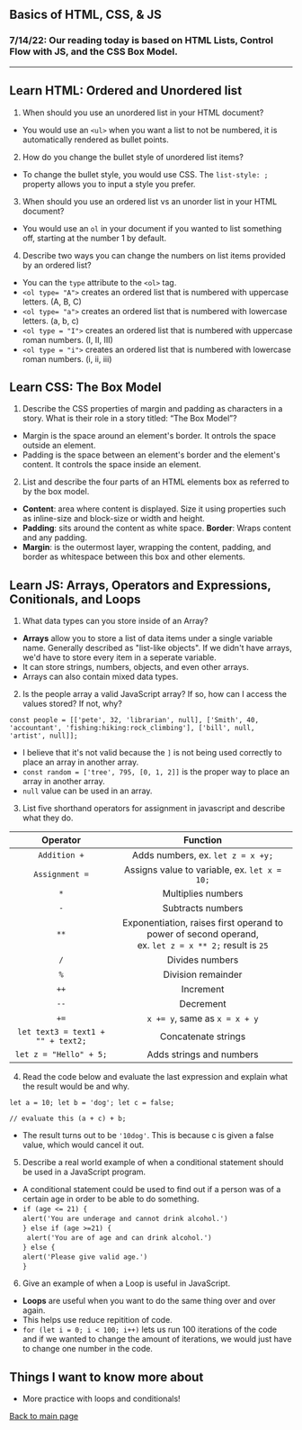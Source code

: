 ## Basics of HTML, CSS, & JS

### 7/14/22: Our reading today is based on HTML Lists, Control Flow with JS, and the CSS Box Model.

---

## Learn HTML: Ordered and Unordered list

1. When should you use an unordered list in your HTML document?
- You would use an `<ul>` when you want a list to not be numbered, it is automatically rendered as bullet points. 

2. How do you change the bullet style of unordered list items?
- To change the bullet style, you would use CSS. The `list-style: ;` property allows you to input a style you prefer. 

3. When should you use an ordered list vs an unorder list in your HTML document?
- You would use an `ol` in your document if you wanted to list something off, starting at the number 1 by default. 

4. Describe two ways you can change the numbers on list items provided by an ordered list?
- You can the `type` attribute to the `<ol>` tag. 
- `<ol type= "A">` creates an ordered list that is numbered with uppercase letters. (A, B, C)
- `<ol type= "a">` creates an ordered list that is numbered with lowercase letters. (a, b, c)
- `<ol type = "I">` creates an ordered list that is numbered with uppercase roman numbers. (I, II, III)
- `<ol type = "i">` creates an ordered list that is numbered with lowercase roman numbers. (i, ii, iii)

## Learn CSS: The Box Model

1. Describe the CSS properties of margin and padding as characters in a story. What is their role in a story titled: “The Box Model”?
- Margin is the space around an element's border. It ontrols the space outside an element. 
- Padding is the space between an element's border and the element's content. It controls the space inside an element. 

2. List and describe the four parts of an HTML elements box as referred to by the box model.
- **Content**: area where content is displayed. Size it using properties such as inline-size and block-size or width and height. 
- **Padding**: sits around the content as white space. 
**Border**: Wraps content and any padding. 
- **Margin**: is the outermost layer, wrapping the content, padding, and border as whitespace between this box and other elements. 

## Learn JS: Arrays, Operators and Expressions, Conitionals, and Loops

1. What data types can you store inside of an Array?
- **Arrays** allow you to store a list of data items under a single variable name. Generally described as "list-like objects". If we didn't have arrays, we'd have to store every item in a seperate variable. 
- It can store strings, numbers, objects, and even other arrays. 
- Arrays can also contain mixed data types. 

2. Is the people array a valid JavaScript array? If so, how can I access the values stored? If not, why?

 `const people = [['pete', 32, 'librarian', null], ['Smith', 40, 'accountant', 'fishing:hiking:rock_climbing'], ['bill', null, 'artist', null]];`

 - I believe that it's not valid because the `]` is not being used correctly to place an array in another array. 
 - `const random = ['tree', 795, [0, 1, 2]]` is the proper way to place an array in another array. 
 - `null` value can be used in an array. 

3. List five shorthand operators for assignment in javascript and describe what they do.

| **Operator**            |          **Function** |
| :---: | :---: |
| `Addition +` | Adds numbers, ex. `let z = x +y;` |
| `Assignment =` | Assigns value to variable, ex. `let x = 10;` |
| `*` | Multiplies numbers |
| `-` | Subtracts numbers |
| `**` | Exponentiation, raises first operand to power of second operand, <br>ex. `let z = x ** 2;` result is `25` |
| `/`| Divides numbers |
| `%` | Division remainder|
| `++` | Increment |
| `--`| Decrement|
| `+=`| `x += y`, same as `x = x + y`|
| `let text3 = text1 + "" + text2;`| Concatenate strings |
| `let z = "Hello" + 5;`| Adds strings and numbers|



4. Read the code below and evaluate the last expression and explain what the result would be and why.

`let a = 10;
 let b = 'dog';
 let c = false;`

 `// evaluate this
 (a + c) + b;`

- The result turns out to be `'10dog'`. This is because c is given a false value, which would cancel it out.


5. Describe a real world example of when a conditional statement should be used in a JavaScript program.
- A conditional statement could be used to find out if a person was of a certain age in order to be able to do something. 
- `if (age <= 21) {`<br>
    `alert('You are underage and cannot drink alcohol.')`<br>
`} else if (age >=21) {`<br>
   ` alert('You are of age and can drink alcohol.')`<br>
`} else {`<br>
    `alert('Please give valid age.')`<br>
`}`

6. Give an example of when a Loop is useful in JavaScript.
- **Loops** are useful when you want to do the same thing over and over again. 
- This helps use reduce repitition of code. 
- `for (let i = 0; i < 100; i++)` lets us run 100 iterations of the code and if we wanted to change the amount of iterations, we would just have to change one number in the code. 

## Things I want to know more about
- More practice with loops and conditionals!

[Back to main page](README.md)